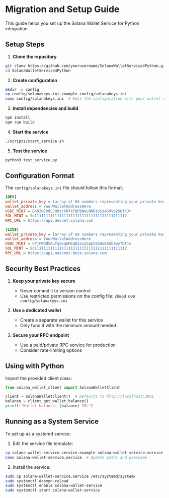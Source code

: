 # Migration and Setup Guide

This guide helps you set up the Solana Wallet Service for Python integration.

## Setup Steps

1. **Clone the repository**

```bash
git clone https://github.com/yourusername/SolanaWalletService4Python.git
cd SolanaWalletService4Python
```

2. **Create configuration**

```bash
mkdir -p config
cp config/solanakeys.ini.example config/solanakeys.ini
nano config/solanakeys.ini  # Edit the configuration with your wallet details
```

3. **Install dependencies and build**

```bash
npm install
npm run build
```

4. **Start the service**

```bash
./scripts/start_service.sh
```

5. **Test the service**

```bash
python3 test_service.py
```

## Configuration Format

The `config/solanakeys.ini` file should follow this format:

```ini
[DEV]
wallet_private_key = [array of 64 numbers representing your private key]
wallet_address = YourWalletAddressHere
USDC_MINT = Gh9ZwEmdLJ8DscKNTkTqPbNwLNNBjuSzaG9Vp2KGtKJr
SOL_MINT = So11111111111111111111111111111111111111112
RPC_URL = https://api.devnet.solana.com

[LIVE]
wallet_private_key = [array of 64 numbers representing your private key]
wallet_address = YourWalletAddressHere
USDC_MINT = EPjFWdd5AufqSSqeM2qN1xzybapC8G4wEGGkZwyTDt1v
SOL_MINT = So11111111111111111111111111111111111111112
RPC_URL = https://api.mainnet-beta.solana.com
```

## Security Best Practices

1. **Keep your private key secure**
   - Never commit it to version control
   - Use restricted permissions on the config file: `chmod 600 config/solanakeys.ini`

2. **Use a dedicated wallet**
   - Create a separate wallet for this service
   - Only fund it with the minimum amount needed

3. **Secure your RPC endpoint**
   - Use a paid/private RPC service for production
   - Consider rate-limiting options

## Using with Python

Import the provided client class:

```python
from solana_wallet_client import SolanaWalletClient

client = SolanaWalletClient()  # Defaults to http://localhost:3001
balance = client.get_wallet_balance()
print(f"Wallet balance: {balance} SOL")
```

## Running as a System Service

To set up as a systemd service:

1. Edit the service file template:
```bash
cp solana-wallet-service.service.example solana-wallet-service.service
nano solana-wallet-service.service  # Update paths and username
```

2. Install the service:
```bash
sudo cp solana-wallet-service.service /etc/systemd/system/
sudo systemctl daemon-reload
sudo systemctl enable solana-wallet-service
sudo systemctl start solana-wallet-service
```
